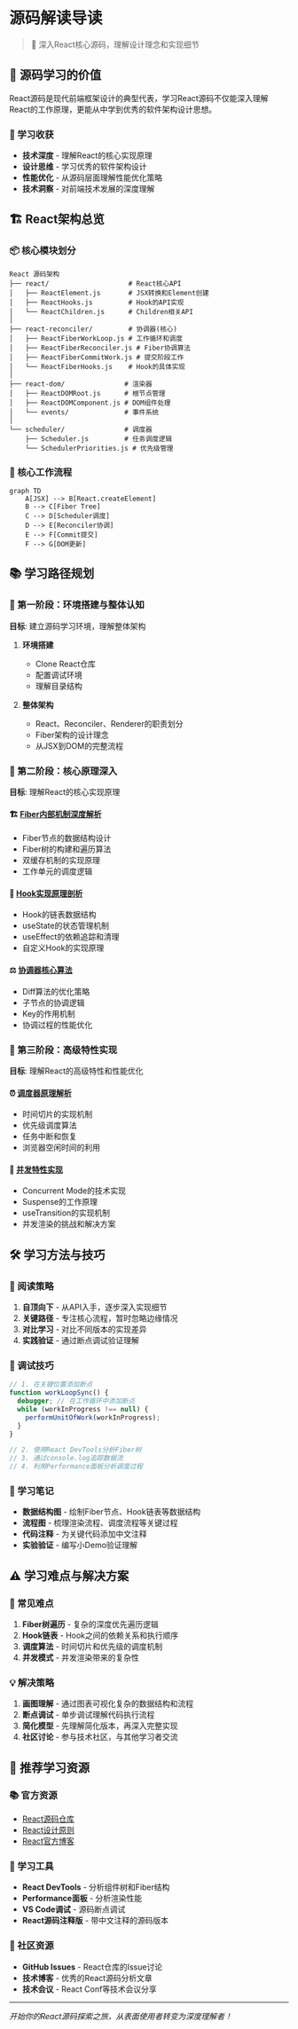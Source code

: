 # 源码解读导读

> 🔬 深入React核心源码，理解设计理念和实现细节

## 📖 源码学习的价值

React源码是现代前端框架设计的典型代表，学习React源码不仅能深入理解React的工作原理，更能从中学到优秀的软件架构设计思想。

### 🎯 学习收获
- **技术深度** - 理解React的核心实现原理
- **设计思维** - 学习优秀的软件架构设计
- **性能优化** - 从源码层面理解性能优化策略
- **技术洞察** - 对前端技术发展的深度理解

## 🏗️ React架构总览

### 📦 核心模块划分

```
React 源码架构
├── react/                    # React核心API
│   ├── ReactElement.js       # JSX转换和Element创建
│   ├── ReactHooks.js         # Hook的API实现
│   └── ReactChildren.js      # Children相关API
│
├── react-reconciler/         # 协调器(核心)
│   ├── ReactFiberWorkLoop.js # 工作循环和调度
│   ├── ReactFiberReconciler.js # Fiber协调算法
│   ├── ReactFiberCommitWork.js # 提交阶段工作
│   └── ReactFiberHooks.js    # Hook的具体实现
│
├── react-dom/               # 渲染器
│   ├── ReactDOMRoot.js      # 根节点管理
│   ├── ReactDOMComponent.js # DOM组件处理
│   └── events/              # 事件系统
│
└── scheduler/               # 调度器
    ├── Scheduler.js         # 任务调度逻辑
    └── SchedulerPriorities.js # 优先级管理
```

### 🔄 核心工作流程

```mermaid
graph TD
    A[JSX] --> B[React.createElement]
    B --> C[Fiber Tree]
    C --> D[Scheduler调度]
    D --> E[Reconciler协调]
    E --> F[Commit提交]
    F --> G[DOM更新]
```

## 📚 学习路径规划

### 🎯 第一阶段：环境搭建与整体认知
**目标**: 建立源码学习环境，理解整体架构

1. **环境搭建**
   - Clone React仓库
   - 配置调试环境
   - 理解目录结构

2. **整体架构**
   - React、Reconciler、Renderer的职责划分
   - Fiber架构的设计理念
   - 从JSX到DOM的完整流程

### 🔬 第二阶段：核心原理深入
**目标**: 理解React的核心实现原理

#### 🏗️ [Fiber内部机制深度解析](/advanced/source-analysis/fiber-internals)
- Fiber节点的数据结构设计
- Fiber树的构建和遍历算法
- 双缓存机制的实现原理
- 工作单元的调度逻辑

#### 🎣 [Hook实现原理剖析](/advanced/source-analysis/hooks-internals)  
- Hook的链表数据结构
- useState的状态管理机制
- useEffect的依赖追踪和清理
- 自定义Hook的实现原理

#### ⚖️ [协调器核心算法](/advanced/source-analysis/reconciler-deep-dive)
- Diff算法的优化策略
- 子节点的协调逻辑
- Key的作用机制
- 协调过程的性能优化

### 🚀 第三阶段：高级特性实现
**目标**: 理解React的高级特性和性能优化

#### ⏰ [调度器原理解析](/advanced/source-analysis/scheduler-analysis)
- 时间切片的实现机制
- 优先级调度算法
- 任务中断和恢复
- 浏览器空闲时间的利用

#### 🏃 [并发特性实现](/advanced/source-analysis/concurrent-features)
- Concurrent Mode的技术实现
- Suspense的工作原理
- useTransition的实现机制
- 并发渲染的挑战和解决方案

## 🛠️ 学习方法与技巧

### 📖 阅读策略
1. **自顶向下** - 从API入手，逐步深入实现细节
2. **关键路径** - 专注核心流程，暂时忽略边缘情况
3. **对比学习** - 对比不同版本的实现差异
4. **实践验证** - 通过断点调试验证理解

### 🔧 调试技巧
```javascript
// 1. 在关键位置添加断点
function workLoopSync() {
  debugger; // 在工作循环中添加断点
  while (workInProgress !== null) {
    performUnitOfWork(workInProgress);
  }
}

// 2. 使用React DevTools分析Fiber树
// 3. 通过console.log追踪数据流
// 4. 利用Performance面板分析调度过程
```

### 📝 学习笔记
- **数据结构图** - 绘制Fiber节点、Hook链表等数据结构
- **流程图** - 梳理渲染流程、调度流程等关键过程
- **代码注释** - 为关键代码添加中文注释
- **实验验证** - 编写小Demo验证理解

## ⚠️ 学习难点与解决方案

### 🤔 常见难点
1. **Fiber树遍历** - 复杂的深度优先遍历逻辑
2. **Hook链表** - Hook之间的依赖关系和执行顺序  
3. **调度算法** - 时间切片和优先级的调度机制
4. **并发模式** - 并发渲染带来的复杂性

### 💡 解决策略
1. **画图理解** - 通过图表可视化复杂的数据结构和流程
2. **断点调试** - 单步调试理解代码执行流程
3. **简化模型** - 先理解简化版本，再深入完整实现
4. **社区讨论** - 参与技术社区，与其他学习者交流

## 📖 推荐学习资源

### 📚 官方资源
- [React源码仓库](https://github.com/facebook/react)
- [React设计原则](https://react.dev/learn/react-design-principles)
- [React官方博客](https://react.dev/blog)

### 🎯 学习工具
- **React DevTools** - 分析组件树和Fiber结构
- **Performance面板** - 分析渲染性能
- **VS Code调试** - 源码断点调试
- **React源码注释版** - 带中文注释的源码版本

### 🤝 社区资源
- **GitHub Issues** - React仓库的Issue讨论
- **技术博客** - 优秀的React源码分析文章
- **技术会议** - React Conf等技术会议分享

---

*开始你的React源码探索之旅，从表面使用者转变为深度理解者！*
